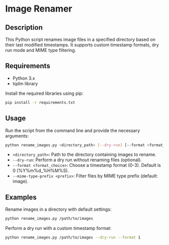 # Image Renamer

## Description

This Python script renames image files in a specified directory based on their last modified timestamps. It supports custom timestamp formats, dry run mode and MIME type filtering.

## Requirements

- Python 3.x
- tqdm library

Install the required libraries using pip:

```bash
pip install -r requirements.txt
```

## Usage

Run the script from the command line and provide the necessary arguments:

```bash
python rename_images.py <directory_path> [--dry-run] [--format <format_choice>] [--mime-type-prefix <prefix>]
```

- `<directory_path>`: Path to the directory containing images to rename.
- `--dry-run`: Perform a dry run without renaming files (optional).
- `--format <format_choice>`: Choose a timestamp format (0-3). Default is 0 (%Y%m%d_%H%M%S).
- `--mime-type-prefix <prefix>`: Filter files by MIME type prefix (default: image).

## Examples

Rename images in a directory with default settings:

```bash
python rename_images.py /path/to/images
```

Perform a dry run with a custom timestamp format:

```bash
python rename_images.py /path/to/images --dry-run --format 1
```
